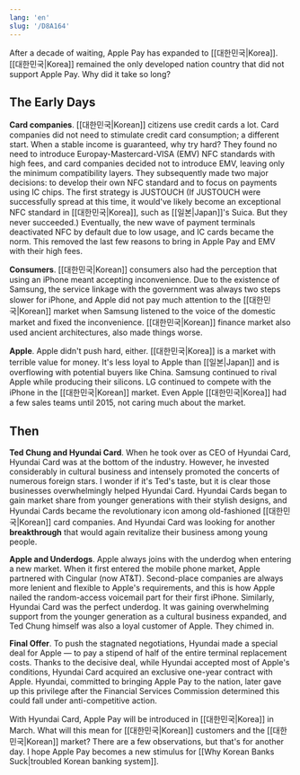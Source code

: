 ```yaml
---
lang: 'en'
slug: '/D8A164'
---
```


After a decade of waiting, Apple Pay has expanded to [[대한민국|Korea]]. [[대한민국|Korea]] remained the only developed nation country that did not support Apple Pay. Why did it take so long?

## The Early Days

**Card companies**. [[대한민국|Korean]] citizens use credit cards a lot. Card companies did not need to stimulate credit card consumption; a different start. When a stable income is guaranteed, why try hard? They found no need to introduce Europay-Mastercard-VISA (EMV) NFC standards with high fees, and card companies decided not to introduce EMV, leaving only the minimum compatibility layers. They subsequently made two major decisions: to develop their own NFC standard and to focus on payments using IC chips. The first strategy is JUSTOUCH (If JUSTOUCH were successfully spread at this time, it would've likely become an exceptional NFC standard in [[대한민국|Korea]], such as [[일본|Japan]]'s Suica. But they never succeeded.) Eventually, the new wave of payment terminals deactivated NFC by default due to low usage, and IC cards became the norm. This removed the last few reasons to bring in Apple Pay and EMV with their high fees.

**Consumers**. [[대한민국|Korean]] consumers also had the perception that using an iPhone meant accepting inconvenience. Due to the existence of Samsung, the service linkage with the government was always two steps slower for iPhone, and Apple did not pay much attention to the [[대한민국|Korean]] market when Samsung listened to the voice of the domestic market and fixed the inconvenience. [[대한민국|Korean]] finance market also used ancient architectures, also made things worse.

**Apple**. Apple didn't push hard, either. [[대한민국|Korea]] is a market with terrible value for money. It's less loyal to Apple than [[일본|Japan]] and is overflowing with potential buyers like China. Samsung continued to rival Apple while producing their silicons. LG continued to compete with the iPhone in the [[대한민국|Korean]] market. Even Apple [[대한민국|Korea]] had a few sales teams until 2015, not caring much about the market.

## Then

**Ted Chung and Hyundai Card**. When he took over as CEO of Hyundai Card, Hyundai Card was at the bottom of the industry. However, he invested considerably in cultural business and intensely promoted the concerts of numerous foreign stars. I wonder if it's Ted's taste, but it is clear those businesses overwhelmingly helped Hyundai Card. Hyundai Cards began to gain market share from younger generations with their stylish designs, and Hyundai Cards became the revolutionary icon among old-fashioned [[대한민국|Korean]] card companies. And Hyundai Card was looking for another **breakthrough** that would again revitalize their business among young people.

**Apple and Underdogs**. Apple always joins with the underdog when entering a new market. When it first entered the mobile phone market, Apple partnered with Cingular (now AT&T). Second-place companies are always more lenient and flexible to Apple's requirements, and this is how Apple nailed the random-access voicemail part for their first iPhone. Similarly, Hyundai Card was the perfect underdog. It was gaining overwhelming support from the younger generation as a cultural business expanded, and Ted Chung himself was also a loyal customer of Apple. They chimed in.

**Final Offer**. To push the stagnated negotiations, Hyundai made a special deal for Apple — to pay a stipend of half of the entire terminal replacement costs. Thanks to the decisive deal, while Hyundai accepted most of Apple's conditions, Hyundai Card acquired an exclusive one-year contract with Apple. Hyundai, committed to bringing Apple Pay to the nation, later gave up this privilege after the Financial Services Commission determined this could fall under anti-competitive action.

With Hyundai Card, Apple Pay will be introduced in [[대한민국|Korea]] in March. What will this mean for [[대한민국|Korean]] customers and the [[대한민국|Korean]] market? There are a few observations, but that's for another day. I hope Apple Pay becomes a new stimulus for [[Why Korean Banks Suck|troubled Korean banking system]].
